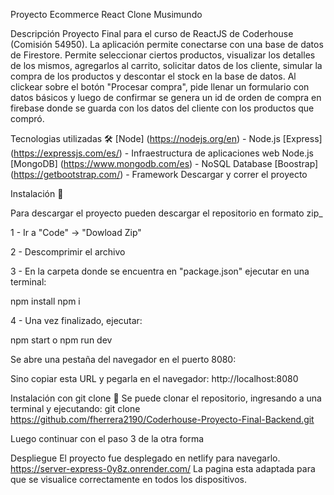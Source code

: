 Proyecto Ecommerce React
Clone Musimundo

Descripción
Proyecto Final para el curso de ReactJS de Coderhouse (Comisión 54950). La aplicación permite conectarse con una base de datos de Firestore. Permite seleccionar ciertos productos, visualizar los detalles de los mismos, agregarlos al carrito, solicitar datos de los cliente, simular la compra de los productos y descontar el stock en la base de datos. Al clickear sobre el botón "Procesar compra", pide llenar un formulario con datos básicos y luego de confirmar se genera un id de orden de compra en firebase donde se guarda con los datos del cliente con los productos que compró.

Tecnologias utilizadas 🛠️
[Node] (https://nodejs.org/en) - Node.js
[Express] (https://expressjs.com/es/) -  Infraestructura de aplicaciones web Node.js
[MongoDB] (https://www.mongodb.com/es) - NoSQL Database
[Boostrap] (https://getbootstrap.com/) - Framework
Descargar y correr el proyecto

Instalación 🔧

Para descargar el proyecto pueden descargar el repositorio en formato zip_

1 - Ir a "Code" -> "Dowload Zip"

2 - Descomprimir el archivo

3 - En la carpeta donde se encuentra en "package.json" ejecutar en una terminal:

npm install npm i

4 - Una vez finalizado, ejecutar:

npm start o npm run dev

Se abre una pestaña del navegador en el puerto 8080:

Sino copiar esta URL y pegarla en el navegador: http://localhost:8080

Instalación con git clone 🔧
Se puede clonar el repositorio, ingresando a una terminal y ejecutando: git clone https://github.com/fherrera2190/Coderhouse-Proyecto-Final-Backend.git

Luego continuar con el paso 3 de la otra forma

Despliegue
El proyecto fue desplegado en netlify para navegarlo. https://server-express-0y8z.onrender.com/ La pagina esta adaptada para que se visualice correctamente en todos los dispositivos.